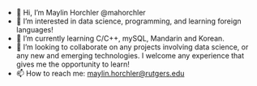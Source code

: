 - 👋 Hi, I’m Maylin Horchler @mahorchler
- 👀 I’m interested in data science, programming, and learning foreign languages!
- 🌱 I’m currently learning C/C++, mySQL, Mandarin and Korean.
- 💞️ I’m looking to collaborate on any projects involving data science, or any new and emerging technologies. I welcome any experience that gives me the opportunity to learn!
- 📫 How to reach me: maylin.horchler@rutgers.edu
